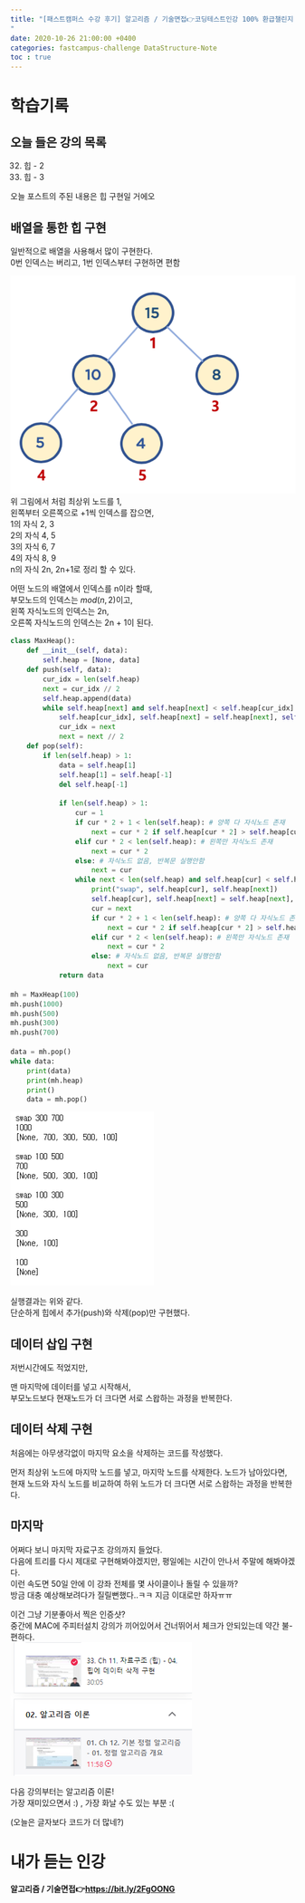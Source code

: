 ```yaml
---
title: "[패스트캠퍼스 수강 후기] 알고리즘 / 기술면접👉코딩테스트인강 100% 환급챌린지 8회차 미션
"
date: 2020-10-26 21:00:00 +0400
categories: fastcampus-challenge DataStructure-Note
toc : true
---
```

# 학습기록
## 오늘 들은 강의 목록
32. 힙 - 2
33. 힙 - 3

오늘 포스트의 주된 내용은 힙 구현일 거에오

## 배열을 통한 힙 구현

일반적으로 배열을 사용해서 많이 구현한다.  
0번 인덱스는 버리고, 1번 인덱스부터 구현하면 편함  

![배열 힙](/assets/images/fastchallenge/day8/heap_array.png)  
위 그림에서 처럼 최상위 노드를 1,  
왼쪽부터 오른쪽으로 +1씩 인덱스를 잡으면,  
1의 자식 2, 3  
2의 자식 4, 5  
3의 자식 6, 7  
4의 자식 8, 9  
n의 자식 2n, 2n+1로 정리 할 수 있다.

어떤 노드의 배열에서 인덱스를 n이라 할때,  
부모노드의 인덱스는 $mod(n, 2)$이고,  
왼쪽 자식노드의 인덱스는 2n,  
오른쪽 자식노드의 인덱스는 2n + 1이 된다.

```py
class MaxHeap():
    def __init__(self, data):
        self.heap = [None, data]
    def push(self, data):
        cur_idx = len(self.heap)
        next = cur_idx // 2
        self.heap.append(data)
        while self.heap[next] and self.heap[next] < self.heap[cur_idx]:
            self.heap[cur_idx], self.heap[next] = self.heap[next], self.heap[cur_idx]
            cur_idx = next
            next = next // 2
    def pop(self):
        if len(self.heap) > 1:
            data = self.heap[1]
            self.heap[1] = self.heap[-1]
            del self.heap[-1]
            
            if len(self.heap) > 1:
                cur = 1
                if cur * 2 + 1 < len(self.heap): # 양쪽 다 자식노드 존재
                    next = cur * 2 if self.heap[cur * 2] > self.heap[cur * 2 + 1] else cur * 2 + 1
                elif cur * 2 < len(self.heap): # 왼쪽만 자식노드 존재
                    next = cur * 2
                else: # 자식노드 없음, 반복문 실행안함
                    next = cur
                while next < len(self.heap) and self.heap[cur] < self.heap[next]:
                    print("swap", self.heap[cur], self.heap[next])
                    self.heap[cur], self.heap[next] = self.heap[next], self.heap[cur]
                    cur = next
                    if cur * 2 + 1 < len(self.heap): # 양쪽 다 자식노드 존재
                        next = cur * 2 if self.heap[cur * 2] > self.heap[cur * 2 + 1] else cur * 2 + 1
                    elif cur * 2 < len(self.heap): # 왼쪽만 자식노드 존재
                        next = cur * 2
                    else: # 자식노드 없음, 반복문 실행안함
                        next = cur
            return data

mh = MaxHeap(100)
mh.push(1000)
mh.push(500)
mh.push(300)
mh.push(700)

data = mh.pop()
while data:
    print(data)
    print(mh.heap)
    print()
    data = mh.pop()
```

![실행결과](/assets/images/fastchallenge/day8/실행결과.PNG)

실행결과는 위와 같다.  
단순하게 힙에서 추가(push)와 삭제(pop)만 구현했다.  

## 데이터 삽입 구현

저번시간에도 적었지만,  

맨 마지막에 데이터를 넣고 시작해서,  
부모노드보다 현재노드가 더 크다면 서로 스왑하는 과정을 반복한다.

## 데이터 삭제 구현

처음에는 아무생각없이 마지막 요소을 삭제하는 코드를 작성했다.  

먼저 최상위 노드에 마지막 노드를 넣고,
마지막 노드를 삭제한다.
노드가 남아있다면, 현재 노드와 자식 노드를 비교하여 하위 노드가 더 크다면 서로 스왑하는 과정을 반복한다.

## 마지막

어쩌다 보니 마지막 자료구조 강의까지 들었다.  
다음에 트리를 다시 제대로 구현해봐야겠지만, 평일에는 시간이 안나서 주말에 해봐야겠다.  
이런 속도면 50일 안에 이 강좌 전체를 몇 사이클이나 돌릴 수 있을까?  
방금 대충 예상해보려다가 질릴뻔했다..ㅋㅋ 지금 이대로만 하자ㅠㅠ  

이건 그냥 기분좋아서 찍은 인증샷?  
중간에 MAC에 주피터설치 강의가 끼어있어서 건너뛰어서 체크가 안되있는데 약간 불-편하다.  
![인증샷](/assets/images/fastchallenge/day8/인증샷.PNG)

다음 강의부터는 알고리즘 이론!  
가장 재미있으면서 :) , 가장 화날 수도 있는 부분 :(

(오늘은 글자보다 코드가 더 많네?)

# 내가 듣는 인강

**알고리즘 / 기술면접👉https://bit.ly/2FgOONG**